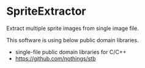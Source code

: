 # SpriteExtractor
Extract multiple sprite images from single image file.

This software is using below public domain libraries.
- single-file public domain libraries for C/C++
- https://github.com/nothings/stb
